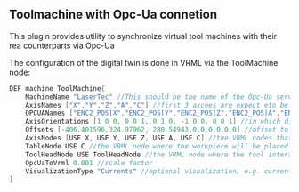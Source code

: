 Toolmachine with Opc-Ua connetion
----------------------------------

This plugin provides utility to synchronize virtual tool machines with their rea counterparts via Opc-Ua

The configuration of the digital twin is done in VRML via the ToolMachine node:

```c++
DEF machine ToolMachine{
    MachineName "LaserTec" //This should be the name of the Opc-Ua server
    AxisNames ["X","Y","Z","A","C"] //first 3 axcees are expect eto be linear, other rotational
    OPCUANames ["ENC2_POS|X","ENC2_POS|Y","ENC2_POS|Z","ENC2_POS|A","ENC2_POS|C"] //the name of the variable containing axis position on the Opc-Ua server
    AxisOrientations [1 0 0, 0 0 1, 0 1 0, -1 0 0, 0 0 1] //in which direction each axis is moved or around which it is rotated
    Offsets [-406.401596,324.97962, 280.54943,0,0,0,0,0,0] //offset to configure base position
    AxisNodes [USE X, USE Y, USE Z, USE A, USE C] //the VRML nodes that represents an axis
    TableNode USE C //the VRML node where the workpiece will be placed
    ToolHeadNode USE ToolHeadNode //the VRML node where the tool interacts with the workpiece
    OpcUaToVrml 0.001 //scale factor
    VisualizationType "Currents" //optional visualization, e.g. currents in actuators
}
```

